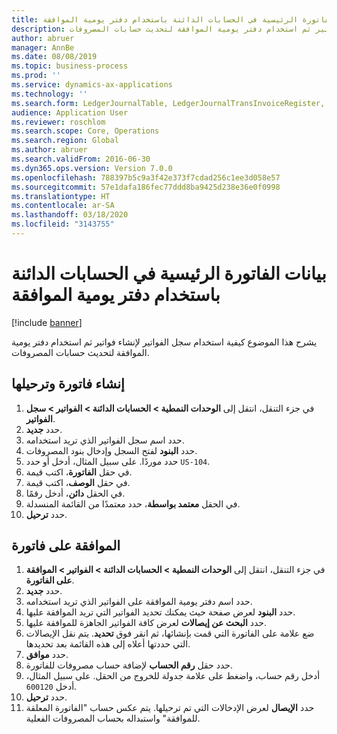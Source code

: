 ```yaml
---
title: بيانات الفاتورة الرئيسية في الحسابات الدائنة باستخدام ‏‫دفتر يومية الموافقة
description: يشرح هذا الموضوع كيفية استخدام سجل الفواتير لإنشاء فواتير ثم استخدام دفتر يومية الموافقة لتحديث حسابات المصروفات.
author: abruer
manager: AnnBe
ms.date: 08/08/2019
ms.topic: business-process
ms.prod: ''
ms.service: dynamics-ax-applications
ms.technology: ''
ms.search.form: LedgerJournalTable, LedgerJournalTransInvoiceRegister, HcmWorkerLookUp, LedgerJournalTransApprove, LedgerJournalTransApproveFetchVouchers, LedgerTransVoucher
audience: Application User
ms.reviewer: roschlom
ms.search.scope: Core, Operations
ms.search.region: Global
ms.author: abruer
ms.search.validFrom: 2016-06-30
ms.dyn365.ops.version: Version 7.0.0
ms.openlocfilehash: 788397b5c9a3f42e373f7cdad256c1ee3d058e57
ms.sourcegitcommit: 57e1dafa186fec77ddd8ba9425d238e36e0f0998
ms.translationtype: HT
ms.contentlocale: ar-SA
ms.lasthandoff: 03/18/2020
ms.locfileid: "3143755"
---
```

# <a name="key-invoice-data-into-accounts-payable-using-an-approval-journal"></a>بيانات الفاتورة الرئيسية في الحسابات الدائنة باستخدام ‏‫دفتر يومية الموافقة

[!include [banner](../../includes/banner.md)]

يشرح هذا الموضوع كيفية استخدام سجل الفواتير لإنشاء فواتير ثم استخدام دفتر يومية الموافقة لتحديث حسابات المصروفات.

## <a name="create-and-post-and-invoice"></a>إنشاء فاتورة وترحيلها
1. في جزء التنقل، انتقل إلى **الوحدات النمطية > الحسابات الدائنة > الفواتير > سجل الفواتير**.
2. حدد **جديد**.
3. حدد اسم سجل الفواتير الذي تريد استخدامه.
4. حدد **البنود‬** لفتح السجل وإدخال بنود المصروفات.
5. حدد موردًا. على سبيل المثال، أدخل أو حدد `US-104`.
6. في حقل **الفاتورة**، اكتب قيمة.
7. في حقل **الوصف**، اكتب قيمة.
8. في الحقل **دائن**، أدخل رقمًا.
9. في الحقل **معتمد بواسطة**، حدد معتمدًا من القائمة المنسدلة.
10. حدد **ترحيل**.

## <a name="approve-an-invoice"></a>الموافقة على فاتورة
1. في جزء التنقل، انتقل إلى **الوحدات النمطية > الحسابات الدائنة > الفواتير > الموافقة على الفاتورة**.
2. حدد **جديد**.
3. حدد اسم دفتر يومية الموافقة على الفواتير الذي تريد استخدامه.
4. حدد **البنود** لعرض صفحة حيث يمكنك تحديد الفواتير التي تريد الموافقة عليها.
5. حدد **البحث عن إيصالات** لعرض كافة الفواتير الجاهزة للموافقة عليها.
6. ضع علامة على الفاتورة التي قمت بإنشائها، ثم انقر فوق **تحديد**. يتم نقل الإيصالات التي حددتها أعلاه إلى هذه القائمة بعد تحديدها.  
7. حدد **موافق**.
8. حدد حقل **رقم الحساب** لإضافة حساب مصروفات للفاتورة.
9. أدخل رقم حساب، واضغط على علامة جدولة للخروج من الحقل. على سبيل المثال، أدخل `600120`.
10. حدد **ترحيل**.
11. حدد **الإيصال** لعرض الإدخالات التي تم ترحيلها. يتم عكس حساب "الفاتورة المعلقة للموافقة" واستبداله بحساب المصروفات الفعلية.  

